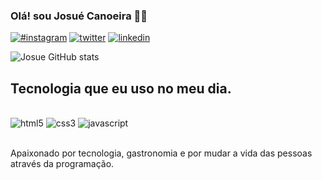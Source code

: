 ### Olá! sou Josué Canoeira 🙋‍♂️

[![#instagram](https://img.shields.io/badge/Instagram-E4405F?style=for-the-badge&logo=instagram&logoColor=white)](https://www.instagram.com/canoeiracj/)
[![twitter](https://img.shields.io/badge/Twitter-1DA1F2?style=for-the-badge&logo=twitter&logoColor=white)](https://twitter.com/CanoeiraJosue)
[![linkedin](https://img.shields.io/badge/LinkedIn-0077B5?style=for-the-badge&logo=linkedin&logoColor=white)](https://www.linkedin.com/in/josu%C3%A9-canoeira-20775a219/)

![Josue GitHub stats](https://github-readme-stats.vercel.app/api?username=JosueCanoeira&show_icons=true&theme=radical)

## Tecnologia que eu uso no meu dia.

<div style="display: inline_block"><br/>
<img inlign="center" alt="html5" src="https://img.shields.io/badge/HTML5-E34F26?style=for-the-badge&logo=html5&logoColor=white"/>
<img inlign="center" alt="css3" src="https://img.shields.io/badge/CSS3-1572B6?style=for-the-badge&logo=css3&logoColor=white"/>
<img inlign="center" alt="javascript" src="https://img.shields.io/badge/JavaScript-F7DF1E?style=for-the-badge&logo=javascript&logoColor=black"/></div><br/>

Apaixonado por tecnologia, gastronomia e por mudar a vida das pessoas através da programação.
